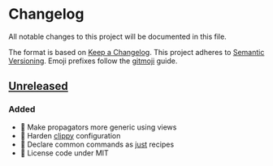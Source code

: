 # Changelog

All notable changes to this project will be documented in this file.

The format is based on [Keep a Changelog](https://keepachangelog.com/en/1.0.0/).
This project adheres to [Semantic Versioning](https://semver.org/spec/v2.0.0.html).
Emoji prefixes follow the [gitmoji](https://gitmoji.dev/) guide.

## [Unreleased]

### Added

- 🚸 Make propagators more generic using views
- 🔨 Harden [clippy](https://github.com/rust-lang/rust-clippy) configuration
- 🔨 Declare common commands as [just](https://github.com/casey/just) recipes
- 📄 License code under MIT

[unreleased]: https://github.com/ffminus/copper
